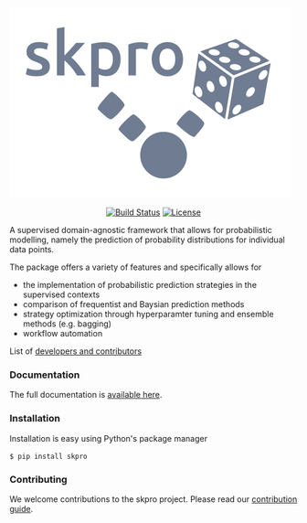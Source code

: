 ![skpro](/docs/_static/logo/logo.png)

<p align="center">
  <a href="https://travis-ci.com/kiraly-group/skpro"><img src="https://travis-ci.com/kiraly-group/skpro.svg?token=bwQYVkNKkUpai7AxgpfV&branch=master" alt="Build Status"></a>
  <a href="https://opensource.org/licenses/BSD-3-Clause"><img src="https://img.shields.io/badge/License-BSD%203--Clause-blue.svg" alt="License"></a>
</p>

A supervised domain-agnostic framework that allows for probabilistic modelling, namely the prediction of probability distributions for individual data points.

The package offers a variety of features and specifically allows for

- the implementation of probabilistic prediction strategies in the supervised contexts
- comparison of frequentist and Baysian prediction methods
- strategy optimization through hyperparamter tuning and ensemble methods (e.g. bagging)
- workflow automation

List of [developers and contributors](AUTHORS.rst)

### Documentation

The full documentation is [available here](https://kiraly-group.github.io/skpro/).

### Installation

Installation is easy using Python's package manager

    $ pip install skpro

### Contributing

We welcome contributions to the skpro project. Please read our [contribution guide](/CONTRIBUTING.md).

